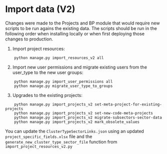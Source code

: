 # Import data (V2)


Changes were made to the Projects and BP module that would require new scripts to be run agains the existing data.
The scripts should be run in the following order when installing locally or when first deploying those changes to production.

1. Import project resources:
```
    python manage.py import_resources_v2 all
```
2. Import new user permissions and migrate existing users from the user_type to the new user groups:
```
    python manage.py import_user_permissions all
    python manage.py migrate_user_type_to_groups
```
3. Upgrades to the existing projects:
```
    python manage.py import_projects_v2 set-meta-project-for-existing-projects
    python manage.py import_projects_v2 set-new-code-meta-projects
    python manage.py import_projects_v2 migrate-subsectors-sector-data
    python manage.py import_projects_v2 mark_obsolete_values
```


You can update the `ClusterTypeSectorLinks.json` using an updated `project_specific_fields.xlsx` file and
the `generate_new_cluster_type_sector_file` function from `import_project_resources_v2.py`